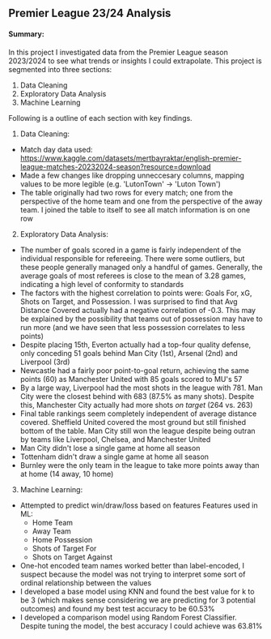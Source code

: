 ## Premier League 23/24 Analysis
#### Summary:
In this project I investigated data from the Premier League season 2023/2024 to see what trends or insights I could extrapolate. This project is segmented into three sections: 
1. Data Cleaning
2. Exploratory Data Analysis
3. Machine Learning

Following is a outline of each section with key findings.

1. Data Cleaning:
- Match day data used: https://www.kaggle.com/datasets/mertbayraktar/english-premier-league-matches-20232024-season?resource=download
- Made a few changes like dropping unneccesary columns, mapping values to be more legible (e.g. 'LutonTown' -> 'Luton Town')
- The table originally had two rows for every match; one from the perspective of the home team and one from the perspective of the away team. I joined the table to itself to see all match information is on one row

2. Exploratory Data Analysis:
- The number of goals scored in a game is fairly independent of the individual responsible for refereeing. There were some outliers, but these people generally managed only a handful of games. Generally, the average goals of most referees is close to the mean of 3.28 games, indicating a high level of conformity to standards
- The factors with the highest correlation to points were: Goals For, xG, Shots on Target, and Possession. I was surprised to find that Avg Distance Covered actually had a negative correlation of -0.3. This may be explained by the possibility that teams out of possession may have to run more (and we have seen that less possession correlates to less points)
- Despite placing 15th, Everton actually had a top-four quality defense, only conceding 51 goals behind Man City (1st), Arsenal (2nd) and Liverpool (3rd)
- Newcastle had a fairly poor point-to-goal return, achieving the same points (60) as Manchester United with 85 goals scored to MU's 57
- By a large way, Liverpool had the most shots in the league with 781. Man City were the closest behind with 683 (87.5% as many shots). Despite this, Manchester City actually had more shots _on target_ (264 vs. 263)
- Final table rankings seem completely independent of average distance covered. Sheffield United covered the most ground but still finished bottom of the table. Man City still won the league despite being outran by teams like Liverpool, Chelsea, and Manchester United
- Man City didn't lose a single game at home all season
- Tottenham didn't draw a single game at home all season
- Burnley were the only team in the league to take more points away than at home (14 away, 10 home)

3. Machine Learning:
- Attempted to predict win/draw/loss based on features 
Features used in ML:
    - Home Team
    - Away Team
    - Home Possession
    - Shots of Target For
    - Shots on Target Against
- One-hot encoded team names worked better than label-encoded, I suspect because the model was not trying to interpret some sort of ordinal relationship between the values
- I developed a base model using KNN and found the best value for k to be 3 (which makes sense considering we are predicting for 3 potential outcomes) and found my best test accuracy to be 60.53%
- I developed a comparison model using Random Forest Classifier. Despite tuning the model, the best accuracy I could achieve was 63.81%
